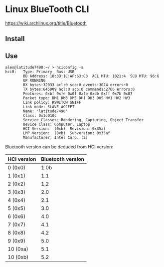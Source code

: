 # Linux BlueTooth CLI

https://wiki.archlinux.org/title/Bluetooth

## Install


## Use

```
alex@latitude7490:~/ > hciconfig -a
hci0:   Type: Primary  Bus: USB
        BD Address: 10:3D:1C:AF:63:C3  ACL MTU: 1021:4  SCO MTU: 96:6
        UP RUNNING
        RX bytes:32033 acl:0 sco:0 events:3074 errors:0
        TX bytes:645909 acl:0 sco:0 commands:2766 errors:0
        Features: 0xbf 0xfe 0x0f 0xfe 0xdb 0xff 0x7b 0x87
        Packet type: DM1 DM3 DM5 DH1 DH3 DH5 HV1 HV2 HV3
        Link policy: RSWITCH SNIFF
        Link mode: SLAVE ACCEPT
        Name: 'latitude7490'
        Class: 0x1c010c
        Service Classes: Rendering, Capturing, Object Transfer
        Device Class: Computer, Laptop
        HCI Version:  (0xb)  Revision: 0x35af
        LMP Version:  (0xb)  Subversion: 0x35af
        Manufacturer: Intel Corp. (2)
```
Bluetooth version can be deduced from HCI version:

| HCI version | Bluetooth version |
|-------------|-------------------|
| 0 (0x0)     | 1.0b              |
| 1 (0x1)     | 1.1               |
| 2 (0x2)     | 1.2               |
| 3 (0x3)     | 2.0               |
| 4 (0x4)     | 2.1               |
| 5 (0x5)     | 3.0               |
| 6 (0x6)     | 4.0               |
| 7 (0x7)     | 4.1               |
| 8 (0x8)     | 4.2               |
| 9 (0x9)     | 5.0               |
| 10 (0xa)    | 5.1               |
| 10 (0xb)    | 5.2               |
